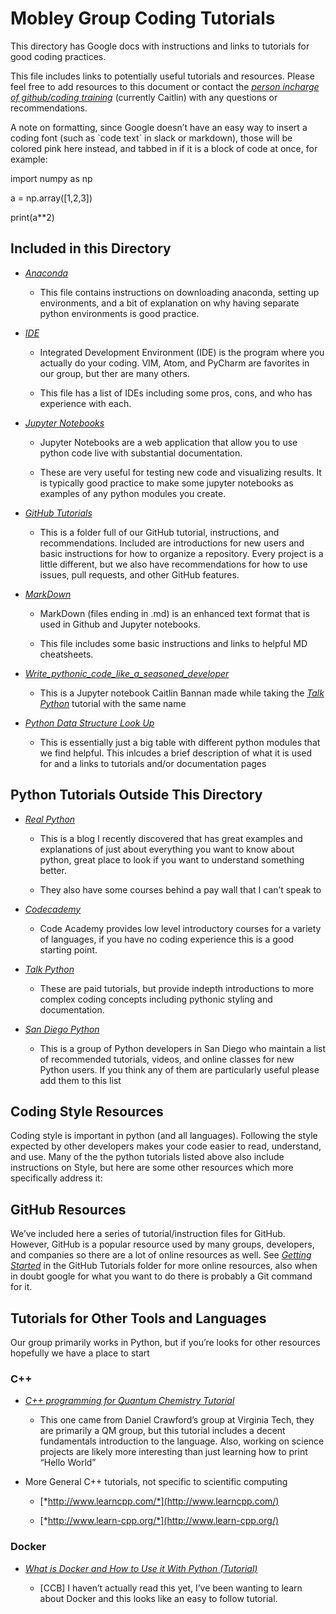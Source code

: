 # Mobley Group Coding Tutorials

This directory has Google docs with instructions and links to tutorials for good coding practices.

This file includes links to potentially useful tutorials and resources. Please feel free to add resources to this document or contact the [*person incharge of github/coding training*](https://docs.google.com/document/d/1Eg8RrzOkVbDpDjGlE6ttzCz8QpbMo_QFfazVoXa1hhU/edit) (currently Caitlin) with any questions or recommendations.

A note on formatting, since Google doesn’t have an easy way to insert a coding font (such as \`code text\` in slack or markdown), those will be colored pink here instead, and tabbed in if it is a block of code at once, for example:

import numpy as np

a = np.array(\[1,2,3\])

print(a\*\*2)

## Included in this Directory

- [*Anaconda*](https://docs.google.com/document/d/1v79U2AEQ2-NDZD9LBHNQsjQOSgHHeiycFYhJRfUhrU0/edit?usp=sharing)

  - This file contains instructions on downloading anaconda, setting up environments, and a bit of explanation on why having separate python environments is good practice.

- [*IDE*](https://docs.google.com/document/d/1WFGGA0mV-jfTaHpOgGWJDWFns2GZxozjhaF1mDm06oE/edit?usp=sharing)

  - Integrated Development Environment (IDE) is the program where you actually do your coding. VIM, Atom, and PyCharm are favorites in our group, but ther are many others.

  - This file has a list of IDEs including some pros, cons, and who has experience with each.

- [*Jupyter Notebooks*](https://docs.google.com/document/d/1ypxBWF2Kfd2H5CBTI2SSet6x7m89W9Iu2qpWanTBFng/edit?usp=sharing)

  - Jupyter Notebooks are a web application that allow you to use python code live with substantial documentation.

  - These are very useful for testing new code and visualizing results. It is typically good practice to make some jupyter notebooks as examples of any python modules you create.

- [*GitHub Tutorials*](https://drive.google.com/drive/folders/1nyZ2rZIw2fpd-HgCxxpFy-ipZ1tZ0B55?usp=sharing)

  - This is a folder full of our GitHub tutorial, instructions, and recommendations. Included are introductions for new users and basic instructions for how to organize a repository. Every project is a little different, but we also have recommendations for how to use issues, pull requests, and other GitHub features.

- [*MarkDown*](https://docs.google.com/document/d/1lcgR7TldQzPK61yOHV8V9ruzbEpbLBUdLklC7ess98w/edit?usp=sharing)

  - MarkDown (files ending in .md) is an enhanced text format that is used in Github and Jupyter notebooks.

  - This file includes some basic instructions and links to helpful MD cheatsheets.

- [*Write\_pythonic\_code\_like\_a\_seasoned\_developer*](https://drive.google.com/file/d/1yMqR6xXgWHg2lK-IWwMXR7zFFNSrrqmL/view?usp=sharing)

  - This is a Jupyter notebook Caitlin Bannan made while taking the [*Talk Python*](https://training.talkpython.fm/courses/explore_pythonic_code/write-pythonic-code-like-a-seasoned-developer) tutorial with the same name

- [*Python Data Structure Look Up*](https://docs.google.com/spreadsheets/d/11lP_mdGth9t1I4HOeNzeSj1jz5e8FTzBbHIUFN5F0Qw/edit?usp=sharing)

  - This is essentially just a big table with different python modules that we find helpful. This inlcudes a brief description of what it is used for and a links to tutorials and/or documentation pages

## Python Tutorials Outside This Directory

- [*Real Python*](https://realpython.com/start-here/)

  - This is a blog I recently discovered that has great examples and explanations of just about everything you want to know about python, great place to look if you want to understand something better.

  - They also have some courses behind a pay wall that I can’t speak to

- [*Codecademy*](https://www.codecademy.com/)

  - Code Academy provides low level introductory courses for a variety of languages, if you have no coding experience this is a good starting point.

- [*Talk Python*](https://training.talkpython.fm/policies/pricing)

  - These are paid tutorials, but provide indepth introductions to more complex coding concepts including pythonic styling and documentation.

- [*San Diego Python*](http://www.pythonsd.org/pages/getting-started.html)

  - This is a group of Python developers in San Diego who maintain a list of recommended tutorials, videos, and online classes for new Python users. If you think any of them are particularly useful please add them to this list

## Coding Style Resources

Coding style is important in python (and all languages). Following the style expected by other developers makes your code easier to read, understand, and use. Many of the the python tutorials listed above also include instructions on Style, but here are some other resources which more specifically address it:

## GitHub Resources

We’ve included here a series of tutorial/instruction files for GitHub. However, GitHub is a popular resource used by many groups, developers, and companies so there are a lot of online resources as well. See [*Getting Started*](https://docs.google.com/document/d/15GPXIdxUpaz693vgKeKaM5yQb0q7dBS61tUg4E3mBUc/edit?usp=sharing) in the GitHub Tutorials folder for more online resources, also when in doubt google for what you want to do there is probably a Git command for it.

## Tutorials for Other Tools and Languages

Our group primarily works in Python, but if you’re looks for other resources hopefully we have a place to start

### C++

- [*C++ programming for Quantum Chemistry Tutorial*](http://sirius.chem.vt.edu/wiki/doku.php?id=crawdad:programming)

  - This one came from Daniel Crawford’s group at Virginia Tech, they are primarily a QM group, but this tutorial includes a decent fundamentals introduction to the language. Also, working on science projects are likely more interesting than just learning how to print “Hello World”

- More General C++ tutorials, not specific to scientific computing

  - [*http://www.learncpp.com/*](http://www.learncpp.com/)

  - [*http://www.learn-cpp.org/*](http://www.learn-cpp.org/)

### Docker

- [*What is Docker and How to Use it With Python (Tutorial)*](https://dev.to/djangostars/what-is-docker-and-how-to-use-it-with-python-tutorial-87a)

  - \[CCB\] I haven’t actually read this yet, I’ve been wanting to learn about Docker and this looks like an easy to follow tutorial.
